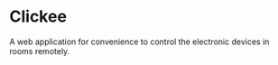 Clickee
=======

A web application for convenience to control the electronic devices in rooms remotely.

